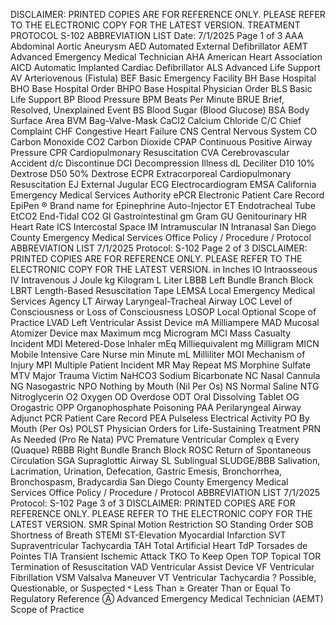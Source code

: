 DISCLAIMER: PRINTED COPIES ARE FOR REFERENCE ONLY. PLEASE REFER TO THE ELECTRONIC COPY FOR THE LATEST VERSION.
TREATMENT PROTOCOL S-102
ABBREVIATION LIST
Date: 7/1/2025 Page 1 of 3
AAA Abdominal Aortic Aneurysm
AED Automated External Defibrillator
AEMT Advanced Emergency Medical Technician
AHA American Heart Association
AICD Automatic Implanted Cardiac Defibrillator
ALS Advanced Life Support
AV Arteriovenous (Fistula)
BEF Basic Emergency Facility
BH Base Hospital
BHO Base Hospital Order
BHPO Base Hospital Physician Order
BLS Basic Life Support
BP Blood Pressure
BPM Beats Per Minute
BRUE Brief, Resolved, Unexplained Event
BS Blood Sugar (Blood Glucose)
BSA Body Surface Area
BVM Bag-Valve-Mask
CaCl2 Calcium Chloride
C/C Chief Complaint
CHF Congestive Heart Failure
CNS Central Nervous System
CO Carbon Monoxide
CO2 Carbon Dioxide
CPAP Continuous Positive Airway Pressure
CPR Cardiopulmonary Resuscitation
CVA Cerebrovascular Accident
d/c Discontinue
DCI Decompression Illness
dL Deciliter
D10 10% Dextrose
D50 50% Dextrose
ECPR Extracorporeal Cardiopulmonary Resuscitation
EJ External Jugular
ECG Electrocardiogram
EMSA California Emergency Medical Services Authority
ePCR Electronic Patient Care Record
EpiPen ® Brand name for Epinephrine Auto-Injector
ET Endotracheal Tube
EtCO2 End-Tidal CO2
GI Gastrointestinal
gm Gram
GU Genitourinary
HR Heart Rate
ICS Intercostal Space
IM Intramuscular
IN Intranasal
San Diego County Emergency Medical Services Office
Policy / Procedure / Protocol
ABBREVIATION LIST 7/1/2025
Protocol: S-102 Page 2 of 3
DISCLAIMER: PRINTED COPIES ARE FOR REFERENCE ONLY. PLEASE REFER TO THE ELECTRONIC COPY FOR THE LATEST VERSION.
in Inches
IO Intraosseous
IV Intravenous
J Joule
kg Kilogram
L Liter
LBBB Left Bundle Branch Block
LBRT Length-Based Resuscitation Tape
LEMSA Local Emergency Medical Services Agency
LT Airway Laryngeal-Tracheal Airway
LOC Level of Consciousness or Loss of Consciousness
LOSOP Local Optional Scope of Practice
LVAD Left Ventricular Assist Device
mA Milliampere
MAD Mucosal Atomizer Device
max Maximum
mcg Microgram
MCI Mass Casualty Incident
MDI Metered-Dose Inhaler
mEq Milliequivalent
mg Milligram
MICN Mobile Intensive Care Nurse
min Minute
mL Milliliter
MOI Mechanism of Injury
MPI Multiple Patient Incident
MR May Repeat
MS Morphine Sulfate
MTV Major Trauma Victim
NaHCO3 Sodium Bicarbonate
NC Nasal Cannula
NG Nasogastric
NPO Nothing by Mouth (Nil Per Os)
NS Normal Saline
NTG Nitroglycerin
O2 Oxygen
OD Overdose
ODT Oral Dissolving Tablet
OG Orogastric
OPP Organophosphate Poisoning
PAA Perilaryngeal Airway Adjunct
PCR Patient Care Record
PEA Pulseless Electrical Activity
PO By Mouth (Per Os)
POLST Physician Orders for Life-Sustaining Treatment
PRN As Needed (Pro Re Nata)
PVC Premature Ventricular Complex
q Every (Quaque)
RBBB Right Bundle Branch Block
ROSC Return of Spontaneous Circulation
SGA Supraglottic Airway
SL Sublingual
SLUDGE/BBB Salivation, Lacrimation, Urination, Defecation, Gastric Emesis, Bronchorrhea, Bronchospasm,
Bradycardia
San Diego County Emergency Medical Services Office
Policy / Procedure / Protocol
ABBREVIATION LIST 7/1/2025
Protocol: S-102 Page 3 of 3
DISCLAIMER: PRINTED COPIES ARE FOR REFERENCE ONLY. PLEASE REFER TO THE ELECTRONIC COPY FOR THE LATEST VERSION.
SMR Spinal Motion Restriction
SO Standing Order
SOB Shortness of Breath
STEMI ST-Elevation Myocardial Infarction
SVT Supraventricular Tachycardia
TAH Total Artificial Heart
TdP Torsades de Pointes
TIA Transient Ischemic Attack
TKO To Keep Open
TOP Topical
TOR Termination of Resuscitation
VAD Ventricular Assist Device
VF Ventricular Fibrillation
VSM Valsalva Maneuver
VT Ventricular Tachycardia
? Possible, Questionable, or Suspected
˂ Less Than
≥ Greater Than or Equal To
 Regulatory Reference
Ⓐ Advanced Emergency Medical Technician (AEMT) Scope of Practice
 

